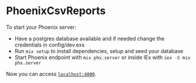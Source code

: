 # PhoenixCsvReports

To start your Phoenix server:

- Have a postgres database available and if needed change the credentials in config/dev.exs
- Run `mix setup` to install dependencies, setup and seed your database
- Start Phoenix endpoint with `mix phx.server` or inside IEx with `iex -S mix phx.server`

Now you can access [`localhost:4000`](http://localhost:4000).
